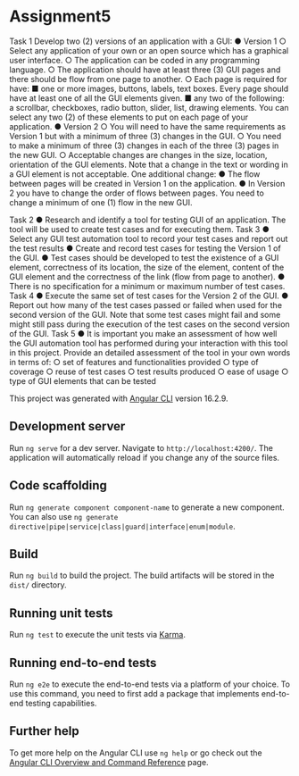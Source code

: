 # Assignment5

Task 1
Develop two (2) versions of an application with a GUI:
● Version 1
  ○ Select any application of your own or an open source which has a graphical user interface.
  ○ The application can be coded in any programming language.
  ○ The application should have at least three (3) GUI pages and there should be flow from one page to another.
  ○ Each page is required for have:
    ■ one or more images, buttons, labels, text boxes. Every page should have at least one of all the GUI elements given.
    ■ any two of the following: a scrollbar, checkboxes, radio button, slider, list, drawing elements. You can select any two (2) of these elements to put on each page of your application.
● Version 2
  ○ You will need to have the same requirements as Version 1 but with a minimum of three (3) changes in the GUI.
  ○ You need to make a minimum of three (3) changes in each of the three (3) pages in the new GUI.
  ○ Acceptable changes are changes in the size, location, orientation of the GUI elements. Note that a change in the text or wording in a GUI element is not acceptable.
One additional change:
  ● The flow between pages will be created in Version 1 on the application.
  ● In Version 2 you have to change the order of flows between pages. You need to change a minimum of one (1) flow in the new GUI.

Task 2
  ● Research and identify a tool for testing GUI of an application. The tool will be used to create test cases and for executing them.
Task 3
  ● Select any GUI test automation tool to record your test cases and report out the test results
  ● Create and record test cases for testing the Version 1 of the GUI.
  ● Test cases should be developed to test the existence of a GUI element, correctness of its location, the size of the element, content of the GUI element and the correctness of the link (flow from page to another).
  ● There is no specification for a minimum or maximum number of test cases.
Task 4
  ● Execute the same set of test cases for the Version 2 of the GUI.
  ● Report out how many of the test cases passed or failed when used for the second version of the GUI. Note that some test cases might fail and some might still pass during the execution of the test cases on the second version of the GUI.
Task 5
  ● It is important you make an assessment of how well the GUI automation tool has performed during your interaction with this tool in this project. Provide an detailed assessment of the tool in your own words in terms of:
    ○ set of features and functionalities provided
    ○ type of coverage
    ○ reuse of test cases
    ○ test results produced
    ○ ease of usage
    ○ type of GUI elements that can be tested

This project was generated with [Angular CLI](https://github.com/angular/angular-cli) version 16.2.9.

## Development server

Run `ng serve` for a dev server. Navigate to `http://localhost:4200/`. The application will automatically reload if you change any of the source files.

## Code scaffolding

Run `ng generate component component-name` to generate a new component. You can also use `ng generate directive|pipe|service|class|guard|interface|enum|module`.

## Build

Run `ng build` to build the project. The build artifacts will be stored in the `dist/` directory.

## Running unit tests

Run `ng test` to execute the unit tests via [Karma](https://karma-runner.github.io).

## Running end-to-end tests

Run `ng e2e` to execute the end-to-end tests via a platform of your choice. To use this command, you need to first add a package that implements end-to-end testing capabilities.

## Further help

To get more help on the Angular CLI use `ng help` or go check out the [Angular CLI Overview and Command Reference](https://angular.io/cli) page.
